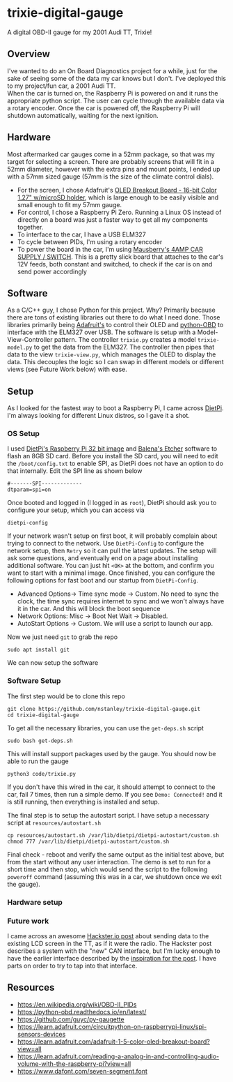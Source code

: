 # trixie-digital-gauge
A digital OBD-II gauge for my 2001 Audi TT, Trixie!

## Overview
I've wanted to do an On Board Diagnostics project for a while, just for the sake of seeing some of the data my car knows but I don't. I've deployed this to my project/fun car, a 2001 Audi TT.  
When the car is turned on, the Raspberry Pi is powered on and it runs the appropriate python script. The user can cycle through the available data via a rotary encoder. Once the car is powered off, the Raspberry Pi will shutdown automatically, waiting for the next ignition.

## Hardware
Most aftermarked car gauges come in a 52mm package, so that was my target for selecting a screen. There are probably screens that will fit in a 52mm diameter, however with the extra pins and mount points, I ended up with a 57mm sized gauge (57mm is the size of the climate control dials). 
 * For the screen, I chose Adafruit's [OLED Breakout Board - 16-bit Color 1.27" w/microSD holder](https://www.adafruit.com/product/1673), which is large enough to be easily visible and small enough to fit my 57mm gauge. 
 * For control, I chose a Raspberry Pi Zero. Running a Linux OS instead of directly on a board was just a faster way to get all my components together.
 * To interface to the car, I have a USB ELM327 
 * To cycle between PIDs, I'm using a rotary encoder
 * To power the board in the car, I'm using [Mausberry's 4AMP CAR SUPPLY / SWITCH](https://mausberry-circuits.myshopify.com/collections/frontpage/products/4amp-car-supply-switch). This is a pretty slick board that attaches to the car's 12V feeds, both constant and switched, to check if the car is on and send power accordingly

## Software
As a C/C++ guy, I chose Python for this project. Why? Primarily because there are tons of existing libraries out there to do what I need done. Those libraries primarily being [Adafruit's](https://learn.adafruit.com/adafruit-1-5-color-oled-breakout-board?view=all) to control their OLED and [python-OBD](https://python-obd.readthedocs.io/en/latest/) to interface with the ELM327 over USB.
The software is setup with a Model-View-Controller pattern. The controller `trixie.py` creates a model `trixie-model.py` to get the data from the ELM327. The controller then pipes that data to the view `trixie-view.py`, which manages the OLED to display the data. This decouples the logic so I can swap in different models or different views (see Future Work below) with ease.

## Setup
As I looked for the fastest way to boot a Raspberry Pi, I came across [DietPi](https://dietpi.com/). I'm always looking for different Linux distros, so I gave it a shot. 

### OS Setup
I used [DietPi's Raspberry Pi 32 bit image](https://dietpi.com/downloads/images/DietPi_RPi-ARMv6-Buster.7z) and [Balena's Etcher](https://www.balena.io/etcher/) software to flash an 8GB SD card. Before you install the SD card, you will need to edit the `/boot/config.txt` to enable SPI, as DietPi does not have an option to do that internally. Edit the SPI line as shown below
```
#-------SPI-------------
dtparam=spi=on
```
Once booted and logged in (I logged in as `root`), DietPi should ask you to configure your setup, which you can access via
```
dietpi-config
```
If your network wasn't setup on first boot, it will probably complain about trying to connect to the network. Use `DietPi-Config` to configure the network setup, then `Retry` so it can pull the latest updates. The setup will ask some questions, and eventually end on a page about installing additional software. You can just hit `<OK>` at the bottom, and confirm you want to start with a minimal image. Once finished, you can configure the following options for fast boot and our startup from `DietPi-Config`.
 * Advanced Options-> Time sync mode -> Custom. No need to sync the clock, the time sync requires internet to sync and we won't always have it in the car. And this will block the boot sequence
 * Network Options: Misc -> Boot Net Wait -> Disabled. 
 * AutoStart Options -> Custom. We will use a script to launch our app.

Now we just need `git` to grab the repo
```
sudo apt install git
```
We can now setup the software

### Software Setup
The first step would be to clone this repo
```
git clone https://github.com/nstanley/trixie-digital-gauge.git
cd trixie-digital-gauge
```
To get all the necessary libraries, you can use the `get-deps.sh` script
```
sudo bash get-deps.sh
```
This will install support packages used by the gauge. You should now be able to run the gauge
```
python3 code/trixie.py
```
If you don't have this wired in the car, it should attempt to connect to the car, fail 7 times, then run a simple demo. If you see `Demo: Connected!` and it is still running, then everything is installed and setup.

The final step is to setup the autostart script. I have setup a necessary script at `resources/autostart.sh`
```
cp resources/autostart.sh /var/lib/dietpi/dietpi-autostart/custom.sh
chmod 777 /var/lib/dietpi/dietpi-autostart/custom.sh
```
Final check - reboot and verify the same output as the initial test above, but from the start without any user interaction. The demo is set to run for a short time and then stop, which would send the script to the following `poweroff` command (assuming this was in a car, we shutdown once we exit the gauge).

### Hardware setup

### Future work
I came across an awesome [Hackster.io post](https://www.hackster.io/databus100/digital-speedometer-to-car-s-instrument-cluster-via-can-bus-66e273) about sending data to the existing LCD screen in the TT, as if it were the radio. The Hackster post describes a system with the "new" CAN interface, but I'm lucky enough to have the earlier interface described by the [inspiration for the post](https://github.com/derpston/Audi-radio-DIS-reader). I have parts on order to try to tap into that interface.

## Resources
 * https://en.wikipedia.org/wiki/OBD-II_PIDs
 * https://python-obd.readthedocs.io/en/latest/
 * https://github.com/guyc/py-gaugette
 * https://learn.adafruit.com/circuitpython-on-raspberrypi-linux/spi-sensors-devices
 * https://learn.adafruit.com/adafruit-1-5-color-oled-breakout-board?view=all
 * https://learn.adafruit.com/reading-a-analog-in-and-controlling-audio-volume-with-the-raspberry-pi?view=all
 * https://www.dafont.com/seven-segment.font